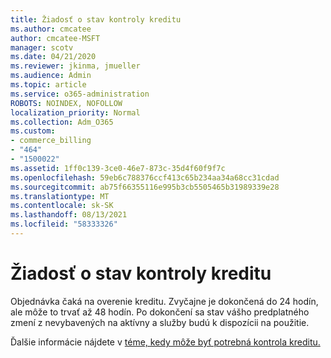 ```yaml
---
title: Žiadosť o stav kontroly kreditu
ms.author: cmcatee
author: cmcatee-MSFT
manager: scotv
ms.date: 04/21/2020
ms.reviewer: jkinma, jmueller
ms.audience: Admin
ms.topic: article
ms.service: o365-administration
ROBOTS: NOINDEX, NOFOLLOW
localization_priority: Normal
ms.collection: Adm_O365
ms.custom:
- commerce_billing
- "464"
- "1500022"
ms.assetid: 1ff0c139-3ce0-46e7-873c-35d4f60f9f7c
ms.openlocfilehash: 59eb6c788376ccf413c65b234aa34a68cc31cdad
ms.sourcegitcommit: ab75f66355116e995b3cb5505465b31989339e28
ms.translationtype: MT
ms.contentlocale: sk-SK
ms.lasthandoff: 08/13/2021
ms.locfileid: "58333326"
---
```

# <a name="credit-check-status-request"></a>Žiadosť o stav kontroly kreditu

Objednávka čaká na overenie kreditu. Zvyčajne je dokončená do 24 hodín, ale môže to trvať až 48 hodín. Po dokončení sa stav vášho predplatného zmení z nevybavených na aktívny a služby budú k dispozícii na použitie.

Ďalšie informácie nájdete v [téme, kedy môže byť potrebná kontrola kreditu.](https://docs.microsoft.com/microsoft-365/commerce/billing-and-payments/pay-for-your-subscription#pay-by-invoice-check-or-eft)
